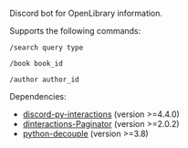 Discord bot for OpenLibrary information.

Supports the following commands:

`/search query type`

`/book book_id`

`/author author_id`

Dependencies:
* [discord-py-interactions](https://pypi.org/project/discord-py-interactions/) (version >=4.4.0)
* [dinteractions-Paginator](dinteractions-Paginator) (version >=2.0.2)
* [python-decouple](https://pypi.org/project/python-decouple/) (version >=3.8)
